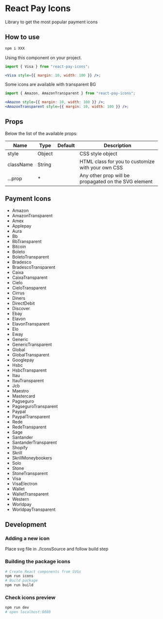 # React Pay Icons

Library to get the most popular payment icons

## How to use

```sh
npm i XXX
```

Using this component on your project.

```jsx
import { Visa } from "react-pay-icons";

<Visa style={{ margin: 10, width: 100 }} />;
```

Some icons are available with transparent BG

```jsx
import { Amazon, AmazonTransparent } from "react-pay-icons";

<Amazon style={{ margin: 10, width: 100 }} />;
<AmazonTransparent style={{ margin: 10, width: 100 }} />;
```

## Props

Below the list of the available props:

| Name      | Type   | Default | Description                                          |
| --------- | ------ | ------- | ---------------------------------------------------- |
| style     | Object |         | CSS style object                                     |
| className | String |         | HTML class for you to customize with your own CSS    |
| ...prop   | \*     |         | Any other prop will be propagated on the SVG element |

## Payment Icons

- Amazon
- AmazonTransparent
- Amex
- Applepay
- Aura
- Bb
- BbTransparent
- Bitcoin
- Boleto
- BoletoTransparent
- Bradesco
- BradescoTransparent
- Caixa
- CaixaTransparent
- Cielo
- CieloTransparent
- Cirrus
- Diners
- DirectDebit
- Discover
- Ebay
- Elavon
- ElavonTransparent
- Elo
- Eway
- Generic
- GenericTransparent
- Global
- GlobalTransparent
- Googlepay
- Hsbc
- HsbcTransparent
- Itau
- ItauTransparent
- Jcb
- Maestro
- Mastercard
- Pagseguro
- PagseguroTransparent
- Paypal
- PaypalTransparent
- Rede
- RedeTransparent
- Sage
- Santander
- SantanderTransparent
- Shopify
- Skrill
- SkrillMoneybookers
- Solo
- Stone
- StoneTransparent
- Visa
- VisaElectron
- Wallet
- WalletTransparent
- Western
- Worldpay
- WorldpayTransparent

## Development

### Adding a new icon

Place svg file in ./IconsSource and follow build step

### Building the package icons

```sh
# Create React components from SVGs
npm run icons
# Build package
npm run build
```

### Check icons preview

```sh
npm run dev
# open localhost:8080
```
